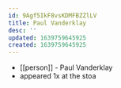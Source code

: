 ```yaml
---
id: 9Agf5IkF8vsKDMFBZZlLV
title: Paul Vanderklay
desc: ''
updated: 1639759645925
created: 1639759645925
---
```



- [[person]] - Paul Vanderklay
- appeared 1x at the stoa
